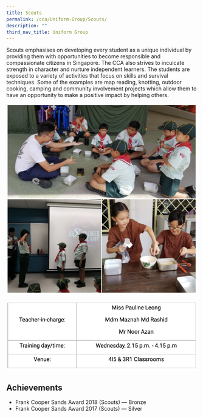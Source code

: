 ```yaml
---
title: Scouts
permalink: /cca/Uniform-Group/Scouts/
description: ""
third_nav_title: Uniform Group
---
```

Scouts emphasises on developing every student as a unique individual by providing them with opportunities to become responsible and compassionate citizens in Singapore. The CCA also strives to inculcate strength in character and nurture independent learners. The students are exposed to a variety of activities that focus on skills and survival techniques. Some of the examples are map reading, knotting, outdoor cooking, camping and community involvement projects which allow them to have an opportunity to make a positive impact by helping others.

![](/images/scouts.png)

![](/images/scouts2.png)

Achievements
------------

*   Frank Cooper Sands Award 2018 (Scouts) — Bronze
*   Frank Cooper Sands Award 2017 (Scouts) — Silver